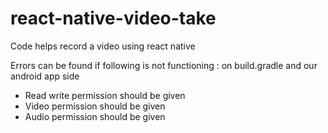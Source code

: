 # react-native-video-take
Code helps record a video using react native

Errors can be found if following is not functioning : on build.gradle and our android app side
 - Read write permission should be given
 - Video permission should be given 
 - Audio permission should be given
